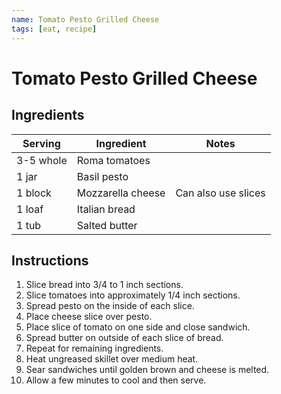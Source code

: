 ```yaml
---
name: Tomato Pesto Grilled Cheese
tags: [eat, recipe]
---
```


# Tomato Pesto Grilled Cheese

## Ingredients

| Serving | Ingredient | Notes |
|-|-|-|
| 3-5 whole | Roma tomatoes |  |
| 1 jar | Basil pesto |  |
| 1 block | Mozzarella cheese | Can also use slices |
| 1 loaf | Italian bread | |
| 1 tub | Salted butter |  |

## Instructions

1. Slice bread into 3/4 to 1 inch sections.
1. Slice tomatoes into approximately 1/4 inch sections.
1. Spread pesto on the inside of each slice.
1. Place cheese slice over pesto.
1. Place slice of tomato on one side and close sandwich.
1. Spread butter on outside of each slice of bread.
1. Repeat for remaining ingredients.
1. Heat ungreased skillet over medium heat.
1. Sear sandwiches until golden brown and cheese is melted.
1. Allow a few minutes to cool and then serve.
